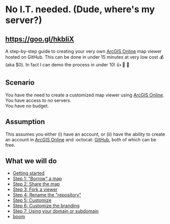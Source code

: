 
# No I.T. needed. (Dude, where's my server?) 
## https://goo.gl/hkbIiX

A step-by-step guide to creating your very own [ArcGIS Online](https://www.arcgis.com) map viewer hosted on GitHub. This can be done in under 15 minutes at very low cost :moneybag: (aka $0).  In fact I can demo the process in under 10! :thumbsup: :100: :punch:

## Scenario 
You have the need to create a customized map viewer using [ArcGIS Online](https://www.arcgis.com).  
You have access to no servers.  
You have no budget. 

## Assumption 
This assumes you either (i) have an account, or (ii) have the ability to create an account in [ArcGIS Online](https://www.arcgis.com) and :octocat: [GitHub](https://github.com/), both of which can be free.

## What we will do
- [Getting started](GitHub_resources.md)
- [Step 1: "Borrow" a map](GitHub_step1.md)
- [Step 2: Share the map](GitHub_step2.md)
- [Step 3: Fork a viewer](GitHub_step3.md)
- [Step 4: Rename the "repository"](GitHub_step4.md)
- [Step 5: Customize](GitHub_step5.md)
- [Step 6: Customize the branding](GitHub_step6.md)
- [Step 7: Using your domain or subdomain](GitHub_step7.md)
- [boom](boom.md)
